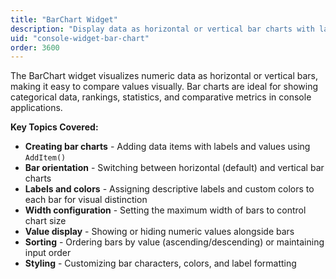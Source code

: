 ```yaml
---
title: "BarChart Widget"
description: "Display data as horizontal or vertical bar charts with labels and colors"
uid: "console-widget-bar-chart"
order: 3600
---
```


The BarChart widget visualizes numeric data as horizontal or vertical bars, making it easy to compare values visually. Bar charts are ideal for showing categorical data, rankings, statistics, and comparative metrics in console applications.

**Key Topics Covered:**

* **Creating bar charts** - Adding data items with labels and values using `AddItem()`
* **Bar orientation** - Switching between horizontal (default) and vertical bar charts
* **Labels and colors** - Assigning descriptive labels and custom colors to each bar for visual distinction
* **Width configuration** - Setting the maximum width of bars to control chart size
* **Value display** - Showing or hiding numeric values alongside bars
* **Sorting** - Ordering bars by value (ascending/descending) or maintaining input order
* **Styling** - Customizing bar characters, colors, and label formatting
